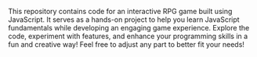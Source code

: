 This repository contains code for an interactive RPG game built using JavaScript. It serves as a hands-on project to help you learn JavaScript fundamentals while developing an engaging game experience. Explore the code, experiment with features, and enhance your programming skills in a fun and creative way! Feel free to adjust any part to better fit your needs!
